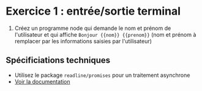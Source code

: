 # Exercice 1 : entrée/sortie terminal

1. Créez un programme node qui demande le nom et prénom de l'utilisateur et qui affiche `Bonjour {{nom}} {{prenom}}` (nom et prénom à remplacer par les informations saisies par l'utilisateur)

## Spécificiations techniques

- Utilisez le package `readline/promises` pour un traitement asynchrone
- [Voir la documentation](https://nodejs.org/api/readline.html)